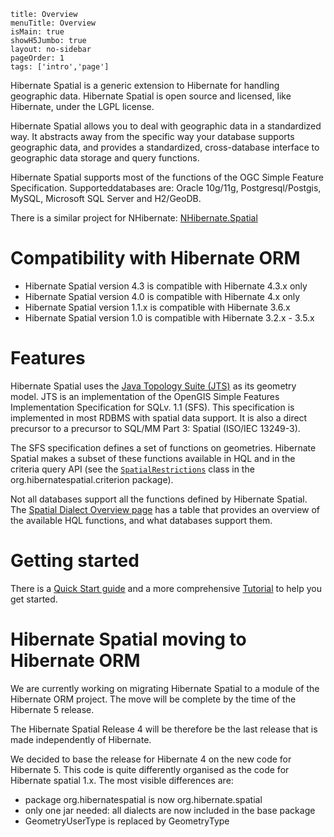 ```
title: Overview
menuTitle: Overview
isMain: true
showH5Jumbo: true
layout: no-sidebar
pageOrder: 1
tags: ['intro','page']
```

            
Hibernate Spatial is a generic extension to Hibernate for handling geographic data. Hibernate Spatial is open source and licensed, like Hibernate, under the LGPL license.

Hibernate Spatial allows you to deal with geographic data in a standardized way. It abstracts away from the specific way your database supports geographic data, and provides a standardized, cross-database interface to geographic data storage and query functions.

Hibernate Spatial supports most of the functions of the OGC Simple Feature Specification. Supporteddatabases are: Oracle 10g/11g, Postgresql/Postgis, MySQL, Microsoft SQL Server and H2/GeoDB.

There is a similar project for NHibernate: [NHibernate.Spatial](http://nhforge.org/wikis/spatial/default.aspx)


# Compatibility with Hibernate ORM

* Hibernate Spatial version 4.3 is compatible with Hibernate 4.3.x only
* Hibernate Spatial version 4.0 is compatible with Hibernate 4.x only
* Hibernate Spatial version 1.1.x is compatible with Hibernate 3.6.x
* Hibernate Spatial version 1.0 is compatible with Hibernate 3.2.x - 3.5.x

# Features

Hibernate Spatial uses the [Java Topology Suite (JTS)](http://tsusiatsoftware.net/jts/main.html) as its geometry model. JTS is an implementation of the OpenGIS Simple Features Implementation Specification for SQLv. 1.1 (SFS). This specification is implemented in most RDBMS with spatial data support. It is also a direct precursor to a precursor to SQL/MM Part 3: Spatial (ISO/IEC 13249-3).

The SFS specification defines a set of functions on geometries. Hibernate Spatial makes a subset of these functions available in HQL and in the criteria query API (see the [`SpatialRestrictions`](/javadoc/4.0/index.html) class in the org.hibernatespatial.criterion package).

Not all databases support all the functions defined by Hibernate Spatial. The [Spatial Dialect Overview page](/documentation/03-dialects/01-overview) has a table that provides an overview of the available HQL functions, and what databases support them.

# Getting started

There is a [Quick Start guide](/documentation/documentation) and a more comprehensive [Tutorial](/documentation/02-Tutorial/01-tutorial4) to help you get started. 

# Hibernate Spatial moving to Hibernate ORM

We are currently working on migrating Hibernate Spatial to a module of the Hibernate ORM project. The move will be complete by the time of the Hibernate 5 release.

The Hibernate Spatial Release 4 will be therefore be the last release that is made independently of Hibernate.

We decided to base the release for Hibernate 4 on the new code for Hibernate 5. This code is quite differently organised as the code for Hibernate spatial 1.x. The most visible differences are:

* package org.hibernatespatial is now org.hibernate.spatial
* only one jar needed: all dialects are now included in the base package
* GeometryUserType is replaced by GeometryType



